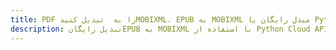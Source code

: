 ---title: PDF را به  تبدیل کنیدMOBIXML، EPUB به MOBIXML مبدل رایگان یا Python SDKdescription: تبدیل رایگانEPUB به MOBIXML با استفاده از Python Cloud APIs & SDK همچنین اسناد PDF را در Cloud ایجاد، ویرایش و رندر کنید.---